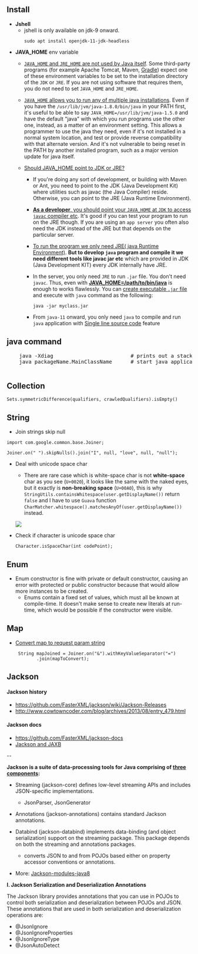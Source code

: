 ## Install
- **Jshell**
    - jshell is only available on jdk-9 onward.
        ```shell script
        sudo apt install openjdk-11-jdk-headless 
        ```
-   **JAVA_HOME** env variable
    - [`JAVA_HOME` and `JRE_HOME` are not used by Java itself](https://stackoverflow.com/a/27716151/10393067). Some third-party programs (for example Apache Tomcat, Maven, [Gradle](https://stackoverflow.com/a/67284400/10393067)) expect one of these environment variables to be set to the installation directory of the `JDK` or `JRE`. If you are not using software that requires them, you do not need to set `JAVA_HOME` and `JRE_HOME`.
    
    - [`JAVA_HOME` allows you to run any of multiple java installations](https://stackoverflow.com/a/48654332/10393067). Even if you have  the `/usr/lib/jvm/java-1.8.0/bin/java`  in your PATH first, it's useful to be able to say `JAVA_HOME=/usr/lib/jvm/java-1.5.0` and have the default "java" with which you run programs use the other one, instead, as a matter of an environment setting. This allows a programmer to use the java they need, even if it's not installed in a normal system location, and test or provide reverse compatibility with that alternate version. And it's not vulnerable to being reset in the PATH by another installed program, such as a major version update for java itself.
    - [Should JAVA_HOME point to JDK or JRE?](https://stackoverflow.com/questions/17601827/should-java-home-point-to-jdk-or-jre)    
        - If you're doing any sort of development, or building with Maven or Ant, you need to point to the JDK (Java Development Kit) where utilities such as javac (the Java Compiler) reside. Otherwise, you can point to the JRE (Java Runtime Environment).
      
        - [**As a developer**, you should point your `JAVA_HOME` at `JDK` to access `javac` compiler etc](https://stackoverflow.com/a/17601950/10393067). It's good if you can test your program to run on the JRE though. If you are using an `app server` you often also need the JDK instead of the JRE but that depends on the particular server.
        
        -  [To run the program we only need JRE( java Runtime Environment)](https://www.quora.com/Is-it-possible-to-execute-a-Java-programme-without-using-JDK/answer/Pawan-Kumar-285). 
        **But to develop `java` program and compile it we need different tools like javac jar etc** which are provided in JDK (Java Development KIT) every JDK internally have JRE.
        
        - In the server, you only need `JRE` to run `.jar` file. You don't need `javac`. Thus, even with [**JAVA_HOME=/path/to/bin/java**](https://stackoverflow.com/a/5102050/10393067) is enough to works flawlessly. You can [create executable `.jar` file](https://www.tecmint.com/create-and-execute-jar-file-in-linux/) and execute with `java` command as the following:
            ```shell script
            java -jar myclass.jar
            ``` 
        - From `java-11` onward, you only need `java` to compile and run `java` application with [Single line source code](https://www.baeldung.com/java-single-file-source-code) feature          

          


## java command

<pre>
    java -Xdiag                         # prints out a stacktrace when the program crashed.
    java packageName.MainClassName      # start java application (packageName is lying right beside the <b>package</b> keyword)
    
</pre>


## Collection

```shell
Sets.symmetricDifference(qualifiers, crawledQualifiers).isEmpty()
```

## String

- Join strings skip null
```shell
import com.google.common.base.Joiner;

Joiner.on(" ").skipNulls().join("I", null, "love", null, "null");
```

- Deal with unicode space char
    - There are rare case which is white-space char is not **white-space** char as you see (`U+0020`), it looks like the same with the naked eyes, but it exactly is **non-breaking space** (`U+00A0`), this is why `StringUtils.containsWhitespace(user.getDisplayName())` return `false` and I have to use `Guava` function `CharMatcher.whitespace().matchesAnyOf(user.getDisplayName())` instead.
    
    ![](images/mongodb-string-unicode.png)

- Check if character is unicode space char
    ```shell script
    Character.isSpaceChar(int codePoint);
    ```

## Enum
- Enum constructor is fine with private or default constructor, causing an error with protected or public constructor because that would allow more instances to be created.
	- Enums contain a fixed set of values, which must all be known at compile-time. It doesn't make sense to create new literals at run-time, which would be possible if the constructor were visible.


## Map

- [Convert map to request param string](https://www.leveluplunch.com/java/examples/build-convert-map-to-query-string/)
    ```
     String mapJoined = Joiner.on("&").withKeyValueSeparator("=")
            .join(mapToConvert);
    ```

## Jackson

#### Jackson history
- https://github.com/FasterXML/jackson/wiki/Jackson-Releases
- http://www.cowtowncoder.com/blog/archives/2013/08/entry_479.html

#### Jackson docs
- https://github.com/FasterXML/jackson-docs
- [Jackson and JAXB](https://stackoverflow.com/a/33873971/10393067)

--

**Jackson is a suite of data-processing tools for Java comprising of [three components](https://www.quora.com/What-is-the-difference-between-fasterxmls-jackson-core-and-jackson-databind-Do-I-need-to-use-both-or-can-I-use-only-one-of-them/answer/Prashanth-Ambure):**

- Streaming (jackson-core) defines low-level streaming APIs and includes JSON-specific implementations.
    - JsonParser, JsonGenerator
- Annotations (jackson-annotations) contains standard Jackson annotations.
- Databind (jackson-databind) implements data-binding (and object serialization) support on the streaming package. This package depends on both the streaming and annotations packages.
    - converts JSON to and from POJOs based either on property accessor conventions or annotations.

- More: [Jackson-modules-java8](https://github.com/FasterXML/jackson-modules-java8)

**I. Jackson Serialization and Deserialization Annotations**

The Jackson library provides annotations that you can use in POJOs to control both serialization and deserialization between POJOs and JSON. These annotations that are used in both serialization and deserialization operations are:

- @JsonIgnore
- @JsonIgnoreProperties
- @JsonIgnoreType
- @JsonAutoDetect